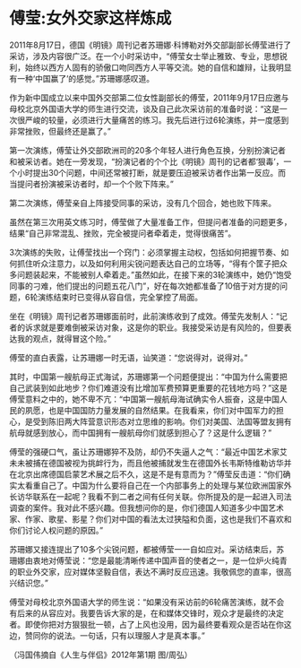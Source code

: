 # 傅莹:女外交家这样炼成

2011年8月17日，德国《明镜》周刊记者苏珊娜·科博勒对外交部副部长傅莹进行了采访，涉及内容很广泛。在一个小时采访中，“傅莹女士举止雅致、专业，思想锐利，始终以西方人固有的骄傲口吻同西方人平等交流。她的自信和雄辩，让我明显有一种‘中国赢了’的感觉。”苏珊娜感叹道。 

作为新中国成立以来中国外交部第二位女性副部长的傅莹，2011年9月17日应邀与母校北京外国语大学的师生进行交流，谈及自己此次采访前的准备时说：“这是一次很严峻的较量，必须进行大量痛苦的练习。我先后进行过6轮演练，并一度感到非常挫败，但最终还是赢了。” 

第一次演练，傅莹让外交部欧洲司的20多个年轻人进行角色互换，分别扮演记者和被采访者。她在一旁发现，“扮演记者的个个比《明镜》周刊的记者都‘狠毒’，一个小时提出30个问题，中间还常被打断，就是要压迫被采访者作出第一反应。而当提问者扮演被采访者时，却一个个败下阵来。” 

第二次演练，傅莹亲自上阵接受同事的采访，没有几个回合，她也败下阵来。 

虽然在第三次用英文练习时，傅莹做了大量准备工作，但提问者准备的问题更多，结果“自己非常混乱、挫败，完全被提问者牵着走，觉得很痛苦”。 

3次演练的失败，让傅莹找出一个窍门：必须掌握主动权，包括如何把握节奏、如何抓住听众注意力，以及如何利用尖锐问题表达自己的立场等，“得有个筐子把众多问题装起来，不能被别人牵着走。”虽然如此，在接下来的3轮演练中，她仍“饱受同事的刁难，他们提出的问题五花八门”，好在每次她都准备了10倍于对方提的问题，6轮演练结束时已变得从容自信，完全掌控了局面。 

坐在《明镜》周刊记者苏珊娜面前时，此前演练收到了成效。傅莹先发制人：“记者的诉求就是要难倒被采访对象，这是你的职业。我接受采访是有风险的，但要表达我的观点，就得冒这个险。” 

傅莹的直白表露，让苏珊娜一时无语，讪笑道：“您说得对，说得对。” 

其时，中国第一艘航母正式海试，苏珊娜第一个问题便提出：“中国为什么需要把自己武装到如此地步？你们难道没有比增加军费预算更重要的花钱地方吗？”这是傅莹意料之中的，她不卑不亢：“中国第一艘航母海试确实令人振奋，这是中国人民的夙愿，也是中国国防力量发展的自然结果。在我看来，你们对中国军力的担心，是受到陈旧两大阵营意识形态对立思维的影响。你们对美国、法国等盟友拥有航母就感到放心，而中国拥有一艘航母你们就感到担心了？这是什么逻辑？” 

傅莹的强硬口气，虽让苏珊娜猝不及防，却仍不失逼人之气：“最近中国艺术家艾未未被捕在德国被视为挑衅行为，而且他被捕就发生在德国外长韦斯特维勒访华并在北京出席德国启蒙艺术展之后不久，这是不是有意而为？”傅莹反击道：“你们确实太看重自己了。中国为什么要将自己在一个内部事务上的处理与某位欧洲国家外长访华联系在一起呢？我看不到二者之间有任何关联。你所提及的是一起进入司法调查的案件。我对此不感兴趣。但我想问你的是，你们德国人知道多少中国艺术家、作家、歌星、影星？你们对中国的看法太过狭隘和负面，这也是我们不喜欢和你们讨论人权问题的原因。” 

苏珊娜又接连提出了10多个尖锐问题，都被傅莹一一自如应对。采访结束后，苏珊娜由衷地对傅莹说：“您是最能清晰传递中国声音的使者之一，是一位炉火纯青的职业外交家，应对媒体坚毅自信，表达不满时反应迅速。我敬佩您的直率，很高兴结识您。” 

傅莹对母校北京外国语大学的师生说：“如果没有采访前的6轮痛苦演练，就不会有后来的从容应对。我要告诉大家的是，在和媒体交锋时，观众才是最终的决定者。即使你把对方狠狠批一顿，占了上风也没用，因为最终要看观众是否站在你这边，赞同你的说法。一句话，只有以理服人才是真本事。” 

（冯国伟摘自《人生与伴侣》2012年第1期 图/周弘）